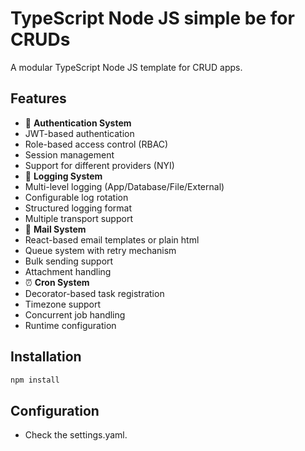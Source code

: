 # TypeScript Node JS simple be for CRUDs
A modular TypeScript Node JS template for CRUD apps.
## Features
- 🔐 **Authentication System**
 - JWT-based authentication
 - Role-based access control (RBAC)
 - Session management
 - Support for different providers (NYI)
- 📝 **Logging System**
 - Multi-level logging (App/Database/File/External)
 - Configurable log rotation
 - Structured logging format
 - Multiple transport support
- 📧 **Mail System**
 - React-based email templates or plain html
 - Queue system with retry mechanism
 - Bulk sending support
 - Attachment handling
- ⏰ **Cron System**
 - Decorator-based task registration
 - Timezone support
 - Concurrent job handling
 - Runtime configuration
## Installation
```bash
npm install
```
## Configuration
 - Check the settings.yaml.